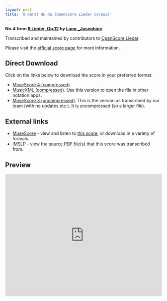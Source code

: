 ```yaml
---
layout: post
title: 'O wärst du da (OpenScore Lieder Corpus)'
---
```


__No.4 from [6 Lieder, Op.12](https://fourscoreandmore.org/OpenScore/Lang%2C_Josephine/6_Lieder%2C_Op.12/) by [Lang,_Josephine](https://fourscoreandmore.org/OpenScore/Lang%2C_Josephine)__

Transcribed and maintained by contributors to [OpenScore Lieder].

Please visit the [official score page] for more information.

[official score page]: https://musescore.com/openscore-lieder-corpus/scores/6059127
[OpenScore Lieder]: https://musescore.com/openscore-lieder-corpus

## Direct Download

Click on the links below to download the score in your preferred format:
- [MuseScore 4 (compressed)](https://fourscoreandmore.org/OpenScore/Lang%2C_Josephine/6_Lieder%2C_Op.12/4_O_w%C3%A4rst_du_da.mscz).
- [MusicXML (compressed)](https://fourscoreandmore.org/OpenScore/Lang%2C_Josephine/6_Lieder%2C_Op.12/4_O_w%C3%A4rst_du_da.mxl). Use this version to open the file in other notation apps.
- [MuseScore 3 (uncompressed)](https://raw.githubusercontent.com/OpenScore/Lieder/refs/heads/main/scores/Lang%2C_Josephine/6_Lieder%2C_Op.12/4_O_w%C3%A4rst_du_da/lc6059127.mscx). This is the version as transcribed by our team (with no updates etc.). It is uncompressed (so a larger file).

## External links

- [MuseScore] - view and listen to [this score][MuseScore], or download in a variety of formats.
- [IMSLP] - view the [source PDF file(s)][IMSLP] that this score was transcribed from.

[MuseScore]: https://musescore.com/score/6059127
[IMSLP]: https://imslp.org/wiki/Special:ReverseLookup/616473

## Preview

<iframe width="100%" height="394" src="https://musescore.com/openscore-lieder-corpus/scores/6059127/embed" frameborder="0" allowfullscreen allow="autoplay; fullscreen"></iframe>
